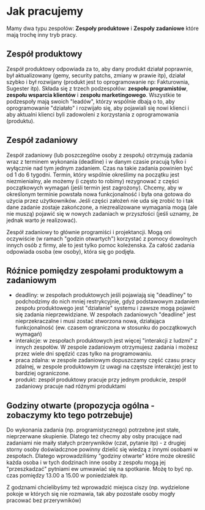 # Jak pracujemy

Mamy dwa typu zespołów: **Zespoły produktowe** i **Zespoły zadaniowe** które mają trochę inny tryb pracy.

## Zespół produktowy 

Zespół produktowy odpowiada za to, aby dany produkt działał poprawnie, był aktualizowany (gemy, security patchs, zmiany w prawie itp), działał szybko i był rozwijany (produkt jest to oprogramowanie np: Fakturownia, Sugester itp). 
Składa się z trzech podzespołów: **zespołu programistów**, 
**zespołu wsparcia klientów** i **zespołu marketingowego**. Wszystkie te podzespoły mają swoich "leadów", którzy wspólnie dbają o to, aby oprogramowanie "działało" i rozwijało się, aby pojawiali się nowi klienci i aby aktualni klienci byli zadowoleni z korzystania z oprogramowania (produktu).

## Zespół zadaniowy

Zespół zadaniowy (lub poszczególne osoby z zespołu) otrzymują zadania wraz z terminem wykonania (deadline) i w danym czasie pracują tylko i wyłącznie nad tym jednym zadaniem. Czas na takie zadania powinien być od 1 do 6 tygodni. Termin, który wspólnie określimy na początku jest niezmienialny, ale możemy (i często to robimy) rezygnować z części początkowych wymagań (jeśli termin jest zagrożony). Chcemy, aby w określonym terminie powstała nowa funkcjonalność i była ona gotowa do użycia przez użytkowników. Jeśli części założeń nie uda się zrobić to i tak dane zadanie zostaje zakończone, a niezrealizowane wymagania mogą (ale nie muszą) pojawić się w nowych zadaniach w przyszłości (jeśli uznamy, że jednak warto je realizować).

Zespół zadaniowy to głównie programiści i projektancji. Mogą oni oczywiście (w ramach "godzin otwartych") korzystać z pomocy  dowolnych innych osób z firmy, ale to jest tylko pomoc koleżenska. Za całość zadania odpowiada osoba (ew osoby), która się go podjęła.

## Róźnice pomiędzy zespołami produktowym a zadaniowym
* deadliny: w zespołach produktowych jeśli pojawiają się "deadliney" to podchodzimy do nich mniej restrykcyjnie, gdyż podstawowym zadaniem zespołu produktowego jest "działanie" systemu i zawsze mogą pojawić się zadania nieprzewidziane. W zespołach zadaniowych "deadline" jest nieprzekraczalne i musi zostać stworzona nowa, działająca funkcjonalność (ew. czasem ograniczona w stosunku do początkowych wymagań)
* interakcje: w zespołach produktowych jest więcej "interakcji z ludzmi" z innych zespołów. W zespole zadaniowym otrzymujesz zadania i możesz przez wiele dni spędzić czas tylko na programowaniu.
* praca zdalna: w zespole zadaniowym dopuszczamy część czasu pracy zdalnej, w zespole produktowym (z uwagi na częstsze interakcje) jest to bardziej ograniczone.
* produkt: zespół produktowy pracuje przy jednym produkcie, zespół zadaniowy pracuje nad różnymi produktami


## Godziny otwarte (propozycja ogólna - zobaczymy kto tego potrzebuje)
Do wykonania zadania (np. programistycznego) potrzebne jest stałe, nieprzerwane skupienie. Dlatego też checmy aby osby pracujące nad zadaniami nie maiły stałych przerywników (czat, pytanie itp) - z drugiej storny osoby doświadcznoe powinny dzielić się wiedzą z innymi osobami w zespołach. Dlatego wprowadziliśmy "godziny otwarte" które może określić każda osoba i w tych dodzinach inne osoby z zespołu mogą jej "przeszkadzać" pytniami ew umwawiać się na spotkanie. Możę to być np. czas pomiędzy 13.00 a 15.00 w poniedziałek itp. 

Z godznami chcielibyśmy też wprowadzić miejsca ciszy (np. wydzielone pokoje w których się nie rozmawia, tak aby pozostałe osoby mogły pracować bez przerywników)
